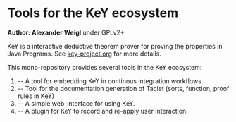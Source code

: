 # Tools for the KeY ecosystem 

**Author: Alexander Weigl** under GPLv2+

KeY is a interactive deductive theorem prover for proving the properties in Java Programs. 
See [key-project.org](https://key-project.org) for more details. 

This mono-repository provides several tools in the KeY ecosystem:

1. <citool/> -- A tool for embedding KeY in continous integration workflows. 
2. <tadoc/> -- Tool for the documentation generation of Taclet (sorts, function, proof rules in KeY)
3. <miniweb/> --  A simple web-interface for using KeY.
4. <interactionlog> -- A plugin for KeY to record and re-apply user interaction. 

